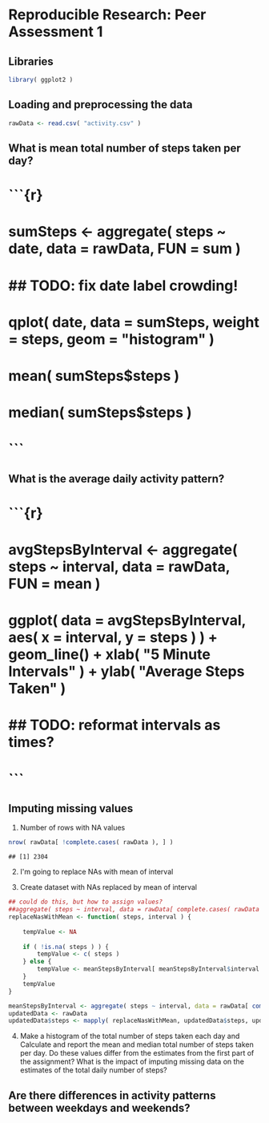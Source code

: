 # Reproducible Research: Peer Assessment 1
## Libraries

```r
library( ggplot2 )
```

## Loading and preprocessing the data

```r
rawData <- read.csv( "activity.csv" )
```


## What is mean total number of steps taken per day?
# ```{r}
# sumSteps <- aggregate( steps ~ date, data = rawData, FUN = sum )
# ## TODO: fix date label crowding!
# qplot( date, data = sumSteps, weight = steps, geom = "histogram" )
# 
# mean( sumSteps$steps )
# median( sumSteps$steps )
# ```

## What is the average daily activity pattern?
# ```{r}
# avgStepsByInterval <- aggregate( steps ~ interval, data = rawData, FUN = mean )
# ggplot( data = avgStepsByInterval, aes( x = interval, y = steps ) ) + geom_line() + xlab( "5 Minute Intervals" ) + ylab( "Average Steps Taken" )
# 
# ## TODO: reformat intervals as times?
# ```

## Imputing missing values
1) Number of rows with NA values

```r
nrow( rawData[ !complete.cases( rawData ), ] )
```

```
## [1] 2304
```
2) I'm going to replace NAs with mean of interval

3) Create dataset with NAs replaced by mean of interval

```r
## could do this, but how to assign values?
##aggregate( steps ~ interval, data = rawData[ complete.cases( rawData ), ], FUN = mean )
replaceNasWithMean <- function( steps, interval ) {
    
    tempValue <- NA
    
    if ( !is.na( steps ) ) {
        tempValue <- c( steps ) 
    } else {
        tempValue <- meanStepsByInterval[ meanStepsByInterval$interval == interval, "steps" ]
    }
    tempValue
}

meanStepsByInterval <- aggregate( steps ~ interval, data = rawData[ complete.cases( rawData ), ], FUN = mean )
updatedData <- rawData
updatedData$steps <- mapply( replaceNasWithMean, updatedData$steps, updatedData$interval )
```

4) Make a histogram of the total number of steps taken each day and Calculate and report the mean and median total number of steps taken per day. Do these values differ from the estimates from the first part of the assignment? What is the impact of imputing missing data on the estimates of the total daily number of steps?

## Are there differences in activity patterns between weekdays and weekends?
